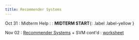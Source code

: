 ```yaml
---
title: Recommender Systems
---
```


Oct 31 
: Midterm Help 
  : 
    : **MIDTERM START**{: .label .label-yellow }

Nov 02 
: [Recommender Systems](#) + SVM cont'd 
  : [worksheet](#) 
